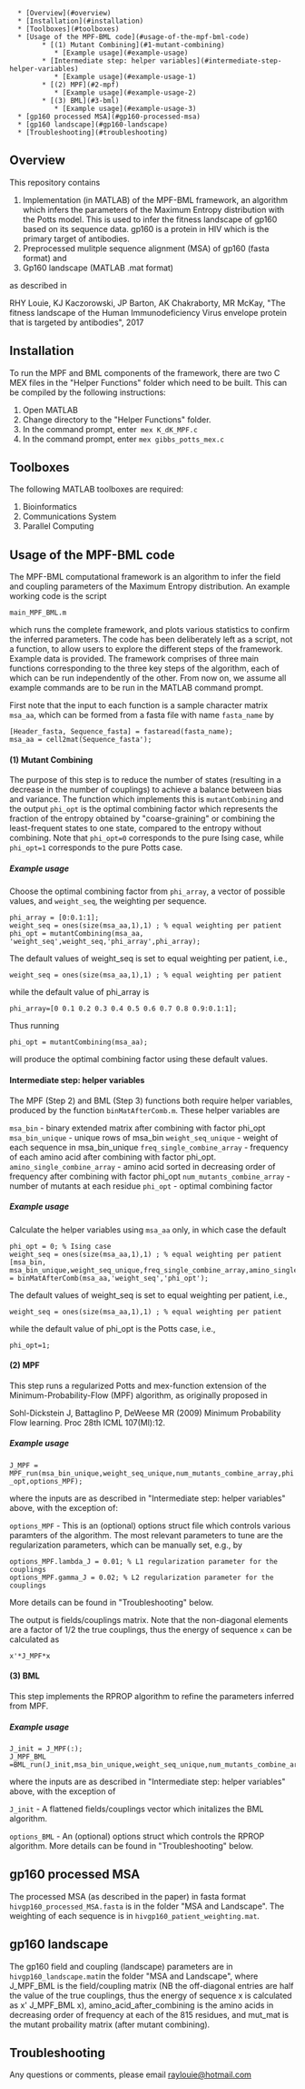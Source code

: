       * [Overview](#overview)
      * [Installation](#installation)
      * [Toolboxes](#toolboxes)
      * [Usage of the MPF-BML code](#usage-of-the-mpf-bml-code)
            * [(1) Mutant Combining](#1-mutant-combining)
               * [Example usage](#example-usage)
            * [Intermediate step: helper variables](#intermediate-step-helper-variables)
               * [Example usage](#example-usage-1)
            * [(2) MPF](#2-mpf)
               * [Example usage](#example-usage-2)
            * [(3) BML](#3-bml)
               * [Example usage](#example-usage-3)
      * [gp160 processed MSA](#gp160-processed-msa)
      * [gp160 landscape](#gp160-landscape)
      * [Troubleshooting](#troubleshooting)


## Overview

This repository contains 

1. Implementation (in MATLAB) of the MPF-BML framework, an algorithm which infers the parameters of the Maximum Entropy distribution with the Potts model.  This is used to infer the fitness landscape of gp160 based on its sequence data. gp160 is a protein in HIV which is the primary target of antibodies.  
2. Preprocessed mulitple sequence alignment (MSA) of gp160 (fasta format) and
3. Gp160 landscape (MATLAB .mat format)

as described in 

RHY Louie, KJ Kaczorowski, JP Barton, AK Chakraborty, MR McKay, "The fitness landscape of the Human Immunodeficiency Virus envelope protein that is targeted by antibodies", 2017

## Installation

To run the MPF and BML components of the framework, there are two C MEX files in the "Helper Functions" folder which need to be built. This can be compiled by the following instructions:

1. Open MATLAB
2. Change directory to the "Helper Functions" folder.
3. In the command prompt, enter` mex K_dK_MPF.c`
4. In the command prompt, enter  `mex gibbs_potts_mex.c`

## Toolboxes

The following MATLAB toolboxes are required:

1. Bioinformatics
2. Communications System
3. Parallel Computing

## Usage of the MPF-BML code

The MPF-BML computational framework is an algorithm to infer the field and coupling parameters of the Maximum Entropy distribution.  An example working code is the script

`main_MPF_BML.m`

which runs the complete framework, and plots various statistics to confirm the inferred parameters. The code has been deliberately left as a script, not a function, to allow users  to explore the different steps of the framework. Example data is provided. The framework comprises of three main functions corresponding to the three key steps of the algorithm, each of which can be run independently of the other. From now on, we assume all example commands are to be run in the MATLAB command prompt.

First note that the input to each function is a sample character matrix `msa_aa`, which can be formed from a fasta file with name `fasta_name` by

```
[Header_fasta, Sequence_fasta] = fastaread(fasta_name);
msa_aa = cell2mat(Sequence_fasta');
```

#### (1) Mutant Combining

The purpose of this step is to reduce the number of states (resulting in a decrease in the number of couplings)  to achieve a balance between bias and variance. The function which implements this is `mutantCombining` and the output `phi_opt`  is the optimal combining factor  which represents the fraction of the entropy obtained by "coarse-graining" or combining the least-frequent states to one state, compared to the entropy without combining. Note that `phi_opt=0` corresponds to the pure Ising case, while `phi_opt=1` corresponds to the pure Potts case.

##### Example usage

Choose the optimal combining factor from `phi_array`, a vector of possible values, and `weight_seq`, the weighting per sequence.

```
phi_array = [0:0.1:1]; 
weight_seq = ones(size(msa_aa,1),1) ; % equal weighting per patient
phi_opt = mutantCombining(msa_aa, 'weight_seq',weight_seq,'phi_array',phi_array);
```

The default values of weight_seq is set to equal weighting per patient, i.e.,

`weight_seq = ones(size(msa_aa,1),1) ; % equal weighting per patient `

while the default value of phi_array is

`phi_array=[0 0.1 0.2 0.3 0.4 0.5 0.6 0.7 0.8 0.9:0.1:1]; `

Thus running 

`phi_opt = mutantCombining(msa_aa);`

will produce the optimal combining factor using these default values.

#### Intermediate step: helper variables

The MPF (Step 2) and BML (Step 3) functions both require  helper variables, produced by the function `binMatAfterComb.m`. These helper variables are 

`msa_bin` - binary extended matrix after combining with factor phi_opt
`msa_bin_unique` - unique rows of msa_bin
`weight_seq_unique` - weight of each sequence in msa_bin_unique
`freq_single_combine_array` - frequency of each amino acid after combining with factor phi_opt.
`amino_single_combine_array` - amino acid sorted in decreasing order of frequency after combining with factor phi_opt
`num_mutants_combine_array` - number of mutants at each residue
`phi_opt` - optimal combining factor

##### Example usage

Calculate the helper variables using `msa_aa` only, in which case the default

```
phi_opt = 0; % Ising case
weight_seq = ones(size(msa_aa,1),1) ; % equal weighting per patient
[msa_bin, msa_bin_unique,weight_seq_unique,freq_single_combine_array,amino_single_combine_array,num_mutants_combine_array,phi_opt]  = binMatAfterComb(msa_aa,'weight_seq','phi_opt');
```

The default values of weight_seq is set to equal weighting per patient, i.e.,

`weight_seq = ones(size(msa_aa,1),1) ; % equal weighting per patient `

while the default value of phi_opt is the Potts case, i.e.,

`phi_opt=1; `

#### (2) MPF

This step runs a regularized Potts and mex-function extension of the Minimum-Probability-Flow (MPF) algorithm, as originally proposed in 

Sohl-Dickstein J, Battaglino P, DeWeese MR (2009) Minimum Probability Flow learning. Proc 28th ICML 107(Ml):12.

##### Example usage

`J_MPF = MPF_run(msa_bin_unique,weight_seq_unique,num_mutants_combine_array,phi_opt,options_MPF);`

where the inputs are as described in "Intermediate step: helper variables" above, with the exception of:

`options_MPF` - This is an (optional) options struct file which controls various paramters of the algorithm. The most relevant parameters to tune are the regularization parameters, which can be manually set, e.g., by

```
options_MPF.lambda_J = 0.01; % L1 regularization parameter for the couplings
options_MPF.gamma_J = 0.02; % L2 regularization parameter for the couplings
```

More details can be found in "Troubleshooting" below.

The output is fields/couplings matrix. Note that the non-diagonal elements are a factor of 1/2 the true couplings, thus the energy of sequence `x` can be calculated as 

`x'*J_MPF*x`

#### (3) BML

This step implements the RPROP algorithm to  refine the parameters inferred from MPF.

##### Example usage

```
J_init = J_MPF(:);
J_MPF_BML =BML_run(J_init,msa_bin_unique,weight_seq_unique,num_mutants_combine_array,options_BML);
```

where the inputs are as described in "Intermediate step: helper variables" above, with the exception of 

`J_init` - A flattened fields/couplings vector which initalizes the BML algorithm.

`options_BML` - An (optional) options struct which controls the RPROP algorithm. More details can be found in "Troubleshooting" below.

## gp160 processed MSA

The processed MSA (as described in the paper) in fasta format `hivgp160_processed_MSA.fasta` is in the folder "MSA and Landscape". The weighting of each sequence is in `hivgp160_patient_weighting.mat`.

## gp160 landscape

The gp160 field and coupling (landscape) parameters are in `hivgp160_landscape.mat`in the folder "MSA and Landscape", where J_MPF_BML is the field/coupling matrix (NB the off-diagonal entries are half the value of the true couplings, thus the energy of sequence x is calculated as x' J_MPF_BML x), amino_acid_after_combining is the amino acids in decreasing order of frequency at each of the 815 residues, and mut_mat is the mutant probaility matrix (after mutant combining).

## Troubleshooting

Any questions or comments, please email raylouie@hotmail.com
